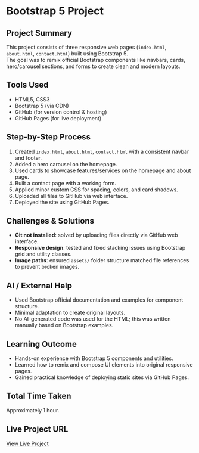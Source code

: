 # Bootstrap 5 Project

## Project Summary
This project consists of three responsive web pages (`index.html`, `about.html`, `contact.html`) built using Bootstrap 5.  
The goal was to remix official Bootstrap components like navbars, cards, hero/carousel sections, and forms to create clean and modern layouts.

## Tools Used
- HTML5, CSS3
- Bootstrap 5 (via CDN)
- GitHub (for version control & hosting)
- GitHub Pages (for live deployment)

## Step-by-Step Process
1. Created `index.html`, `about.html`, `contact.html` with a consistent navbar and footer.
2. Added a hero carousel on the homepage.
3. Used cards to showcase features/services on the homepage and about page.
4. Built a contact page with a working form.
5. Applied minor custom CSS for spacing, colors, and card shadows.
6. Uploaded all files to GitHub via web interface.
7. Deployed the site using GitHub Pages.

## Challenges & Solutions
- **Git not installed**: solved by uploading files directly via GitHub web interface.
- **Responsive design**: tested and fixed stacking issues using Bootstrap grid and utility classes.
- **Image paths**: ensured `assets/` folder structure matched file references to prevent broken images.

## AI / External Help
- Used Bootstrap official documentation and examples for component structure.
- Minimal adaptation to create original layouts.
- No AI-generated code was used for the HTML; this was written manually based on Bootstrap examples.

## Learning Outcome
- Hands-on experience with Bootstrap 5 components and utilities.
- Learned how to remix and compose UI elements into original responsive pages.
- Gained practical knowledge of deploying static sites via GitHub Pages.

## Total Time Taken
Approximately 1 hour.

## Live Project URL
[View Live Project](https://yourusername.github.io/bootstrap-project/)

